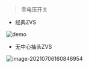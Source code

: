 <!-- 
title: ZVS
sort: 
--> 

> 零电压开关

- 经典ZVS

![demo](https://gitee.com/nmdfzf404/Image-hosting/raw/master/2021/demo.png)

- 无中心抽头ZVS

![image-20210706160846954](https://gitee.com/nmdfzf404/Image-hosting/raw/master/2021/20210706160847.png)

